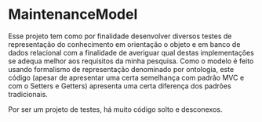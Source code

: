 # MaintenanceModel

Esse projeto tem como por finalidade desenvolver diversos testes de representação do conhecimento em orientação o objeto e em banco de dados relacional com a finalidade de averiguar qual destas implementações se adequa melhor aos requisitos da minha pesquisa. Como o modelo é feito usando formalismo de representação denominado por ontologia, este código (apesar de apresentar uma certa semelhança com padrão MVC e com o Setters e Getters) apresenta uma certa diferença dos padrões tradicionais. 

Por ser um projeto de testes, há muito código solto e desconexos.
